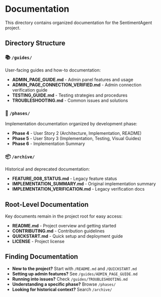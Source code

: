 # Documentation

This directory contains organized documentation for the SentimentAgent project.

## Directory Structure

### 📚 `/guides/`
User-facing guides and how-to documentation:
- **ADMIN_PAGE_GUIDE.md** - Admin panel features and usage
- **ADMIN_PAGE_CONNECTION_VERIFIED.md** - Admin connection verification guide
- **TESTING_GUIDE.md** - Testing strategies and procedures
- **TROUBLESHOOTING.md** - Common issues and solutions

### 🚀 `/phases/`
Implementation documentation organized by development phase:
- **Phase 4** - User Story 2 (Architecture, Implementation, README)
- **Phase 5** - User Story 3 (Implementation, Testing, Visual Guides)
- **Phase 6** - Implementation Summary

### 📦 `/archive/`
Historical and deprecated documentation:
- **FEATURE_008_STATUS.md** - Legacy feature status
- **IMPLEMENTATION_SUMMARY.md** - Original implementation summary
- **IMPLEMENTATION_VERIFICATION.md** - Legacy verification docs

## Root-Level Documentation

Key documents remain in the project root for easy access:
- **README.md** - Project overview and getting started
- **CONTRIBUTING.md** - Contribution guidelines
- **QUICKSTART.md** - Quick setup and deployment guide
- **LICENSE** - Project license

## Finding Documentation

- **New to the project?** Start with `/README.md` and `/QUICKSTART.md`
- **Setting up admin features?** See `/guides/ADMIN_PAGE_GUIDE.md`
- **Running into issues?** Check `/guides/TROUBLESHOOTING.md`
- **Understanding a specific phase?** Browse `/phases/`
- **Looking for historical context?** Search `/archive/`
